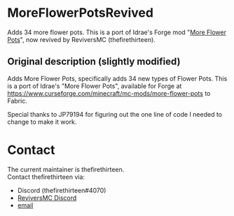 # MoreFlowerPotsRevived

Adds 34 more flower pots. This is a port of Idrae's Forge mod "[More Flower Pots](https://www.curseforge.com/minecraft/mc-mods/more-flower-pots)", now revived by ReviversMC (thefirethirteen).

## Original description (slightly modified)

Adds More Flower Pots, specifically adds 34 new types of Flower Pots. This is a port of Idrae's "More Flower Pots", available for Forge at https://www.curseforge.com/minecraft/mc-mods/more-flower-pots to Fabric.

Special thanks to JP79194 for figuring out the one line of code I needed to change to make it work.

# Contact

The current maintainer is thefirethirteen. <br>
Contact thefirethirteen via:
* Discord (thefirethirteen#4070)
* [ReviversMC Discord](https://discord.gg/6bTGYFppfz)
* [email](mailto:thefirethirteen@protonmail.com)

